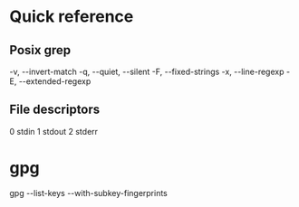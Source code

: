 # Quick reference

## Posix grep
-v, --invert-match 
-q, --quiet, --silent 
-F, --fixed-strings 
-x, --line-regexp
-E, --extended-regexp

## File descriptors
0 stdin
1 stdout
2 stderr

# gpg
gpg --list-keys --with-subkey-fingerprints
